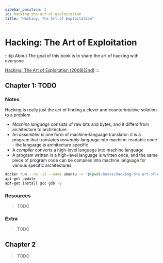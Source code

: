 ```yaml
---
sidebar_position: 3
id: hacking-the-art-of-exploitation
title: "Hacking: The Art of Exploitation"
---
```


# Hacking: The Art of Exploitation

:::tip About
The goal of this book is to share the art of hacking with everyone

[Hacking: The Art of Exploitation (2008)(2nd)](https://nostarch.com/hacking2.htm)
:::

## Chapter 1: TODO

### Notes

Hacking is really just the act of finding a clever and counterintuitive solution to a problem

* *Machine language* consists of raw bits and bytes, and it differs from architecture to architecture
* An *assembler* is one form of machine-language translator: it is a program that translates *assembly language* into machine-readable code - the language is architecture specific
* A *compiler* converts a high-level language into machine language
* A program written in a high-level language is written once, and the same piece of program code can be compiled into machine language for various specific architectures

```bash
docker run --rm -it --name ubuntu -v "$(pwd)/books/hacking-the-art-of-exploitation:/share" ubuntu:20.04 bash
apt-get update
apt-get install gcc gdb -y
```

### Resources

> TODO

### Extra

> TODO

## Chapter 2

> TODO
